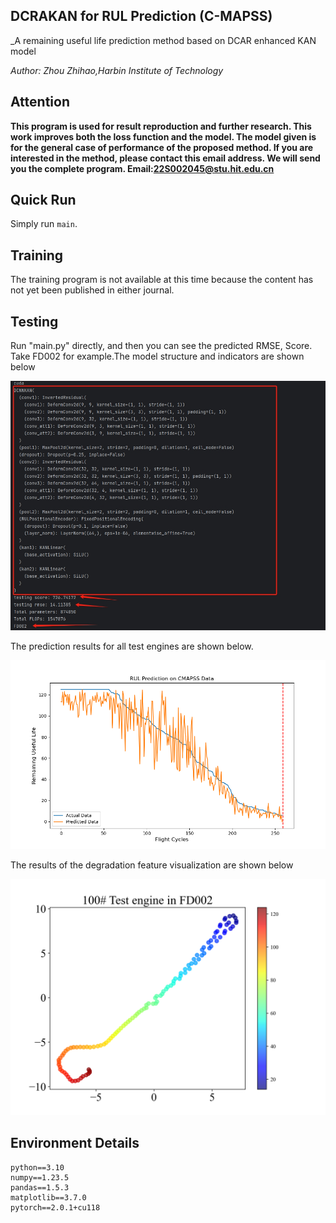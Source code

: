 ## DCRAKAN for RUL Prediction (C-MAPSS)
_A remaining useful life prediction method based on DCAR enhanced KAN model

_Author: Zhou Zhihao,Harbin Institute of Technology_

## Attention
**This program is used for result reproduction and further research.
This work improves both the loss function and the model. The model given is for the general case of performance of the proposed method. 
If you are interested in the method, please contact this email address. We will send you the complete program. 
Email:22S002045@stu.hit.edu.cn**

## Quick Run
Simply run `main`. 

## Training
The training program is not available at this time because the content has not yet been published in either journal.

## Testing
Run "main.py" directly, and then you can see the predicted RMSE, Score.
Take FD002 for example.The model structure and indicators are shown below

![images/FD002_output.png](https://github.com/ZHOUZzhihao/DCRA-KAN-RUL/blob/main/images/FD002_output.png)

The prediction results for all test engines are shown below.

![FD002_results.png](https://github.com/ZHOUZzhihao/DCRA-KAN-RUL/blob/main/images/FD002_results.png)

The results of the degradation feature visualization are shown below

![Degradation feature.png](https://github.com/ZHOUZzhihao/DCRA-KAN-RUL/blob/main/images/Degradation%20feature.png)


## Environment Details
```
python==3.10
numpy==1.23.5
pandas==1.5.3
matplotlib==3.7.0
pytorch==2.0.1+cu118
```
